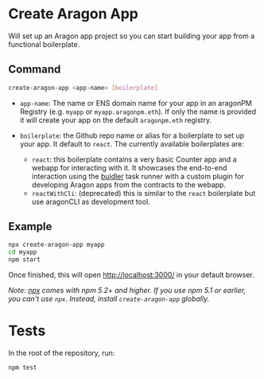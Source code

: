 # Create Aragon App

Will set up an Aragon app project so you can start building your app from a functional boilerplate.

## Command

```sh
create-aragon-app <app-name> [boilerplate]
```

- `app-name`: The name or ENS domain name for your app in an aragonPM Registry (e.g. `myapp` or `myapp.aragonpm.eth`). If only the name is provided it will create your app on the default `aragonpm.eth` registry.

- `boilerplate`: the Github repo name or alias for a boilerplate to set up your app. It default to `react`. The currently available boilerplates are:
  - `react`: this boilerplate contains a very basic Counter app and a webapp for interacting with it. It showcases the end-to-end interaction using the [buidler](https://buidler.dev/) task runner with a custom plugin for developing Aragon apps from the contracts to the webapp.
  - `reactWithCli`: (deprecated) this is similar to the `react` boilerplate but use aragonCLI as development tool.

## Example

```sh
npx create-aragon-app myapp
cd myapp
npm start
```

Once finished, this will open [http://localhost:3000/](http://localhost:3000/) in your default browser.

_Note: [npx](https://medium.com/@maybekatz/introducing-npx-an-npm-package-runner-55f7d4bd282b) comes with npm 5.2+ and higher. If you use npm 5.1 or earlier, you can't use `npx`. Instead, install `create-aragon-app` globally._

# Tests

In the root of the repository, run:

```sh
npm test
```
